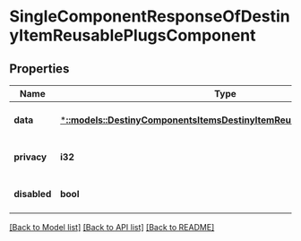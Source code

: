 # SingleComponentResponseOfDestinyItemReusablePlugsComponent

## Properties
Name | Type | Description | Notes
------------ | ------------- | ------------- | -------------
**data** | [***::models::DestinyComponentsItemsDestinyItemReusablePlugsComponent**](Destiny.Components.Items.DestinyItemReusablePlugsComponent.md) |  | [optional] [default to null]
**privacy** | **i32** |  | [optional] [default to null]
**disabled** | **bool** | If true, this component is disabled. | [optional] [default to null]

[[Back to Model list]](../README.md#documentation-for-models) [[Back to API list]](../README.md#documentation-for-api-endpoints) [[Back to README]](../README.md)


